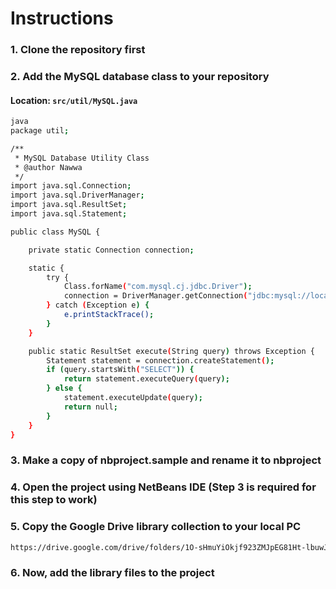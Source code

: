 # Instructions

### 1. Clone the repository first

### 2. Add the MySQL database class to your repository

#### Location: `src/util/MySQL.java`

```sh
java
package util;

/**
 * MySQL Database Utility Class
 * @author Nawwa
 */
import java.sql.Connection;
import java.sql.DriverManager;
import java.sql.ResultSet;
import java.sql.Statement;

public class MySQL {

    private static Connection connection;

    static {
        try {
            Class.forName("com.mysql.cj.jdbc.Driver");
            connection = DriverManager.getConnection("jdbc:mysql://localhost:3306/sadgp1", "root", "");
        } catch (Exception e) {
            e.printStackTrace();
        }
    }

    public static ResultSet execute(String query) throws Exception {
        Statement statement = connection.createStatement();
        if (query.startsWith("SELECT")) {
            return statement.executeQuery(query);
        } else {
            statement.executeUpdate(query);
            return null;
        }
    }
}
```

### 3. Make a copy of nbproject.sample and rename it to nbproject
### 4. Open the project using NetBeans IDE (Step 3 is required for this step to work)
### 5. Copy the Google Drive library collection to your local PC 
```sh 
https://drive.google.com/drive/folders/1O-sHmuYiOkjf923ZMJpEG81Ht-lbuwJ1?usp=sharing
```
### 6. Now, add the library files to the project 
